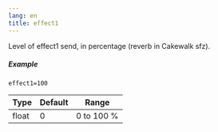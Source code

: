```yaml
---
lang: en
title: effect1
---
```

Level of effect1 send, in percentage (reverb in Cakewalk sfz).

##### Example

```
effect1=100
```

| Type  | Default | Range      |
| ---   | ---     | ---        |
| float | 0       | 0 to 100 % |
